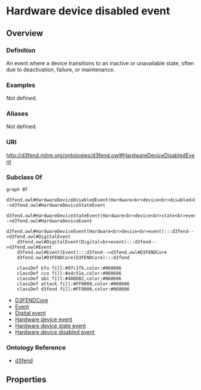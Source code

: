 # Hardware device disabled event

## Overview

### Definition
An event where a device transitions to an inactive or unavailable state, often due to deactivation, failure, or maintenance.

### Examples
Not defined.

### Aliases
Not defined.

### URI
http://d3fend.mitre.org/ontologies/d3fend.owl#HardwareDeviceDisabledEvent

### Subclass Of
```mermaid
graph BT
    d3fend.owl#HardwareDeviceDisabledEvent(Hardware<br>device<br>disabled<br>event):::d3fend-->d3fend.owl#HardwareDeviceStateEvent
    d3fend.owl#HardwareDeviceStateEvent(Hardware<br>device<br>state<br>event):::d3fend-->d3fend.owl#HardwareDeviceEvent
    d3fend.owl#HardwareDeviceEvent(Hardware<br>device<br>event):::d3fend-->d3fend.owl#DigitalEvent
    d3fend.owl#DigitalEvent(Digital<br>event):::d3fend-->d3fend.owl#Event
    d3fend.owl#Event(Event):::d3fend-->d3fend.owl#D3FENDCore
    d3fend.owl#D3FENDCore(D3FENDCore):::d3fend
    
    classDef bfo fill:#97c1fb,color:#060606
    classDef cco fill:#e4c51e,color:#060606
    classDef abi fill:#48DD82,color:#060606
    classDef attack fill:#FF0000,color:#060606
    classDef d3fend fill:#FF0000,color:#060606
```

- [D3FENDCore](/docs/ontology/reference/model/D3FENDCore/D3FENDCore.md)
- [Event](/docs/ontology/reference/model/D3FENDCore/Event/Event.md)
- [Digital event](/docs/ontology/reference/model/D3FENDCore/Event/Digital%20event/Digital%20event.md)
- [Hardware device event](/docs/ontology/reference/model/D3FENDCore/Event/Digital%20event/Hardware%20device%20event/Hardware%20device%20event.md)
- [Hardware device state event](/docs/ontology/reference/model/D3FENDCore/Event/Digital%20event/Hardware%20device%20event/Hardware%20device%20state%20event/Hardware%20device%20state%20event.md)
- [Hardware device disabled event](/docs/ontology/reference/model/D3FENDCore/Event/Digital%20event/Hardware%20device%20event/Hardware%20device%20state%20event/Hardware%20device%20disabled%20event/Hardware%20device%20disabled%20event.md)


### Ontology Reference
- [d3fend](http://d3fend.mitre.org/ontologies/d3fend.owl#)

## Properties

